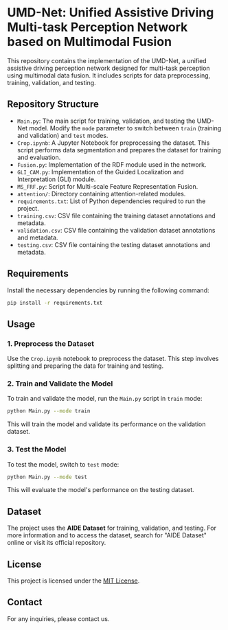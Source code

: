 
# UMD-Net: Unified Assistive Driving Multi-task Perception Network based on Multimodal Fusion

This repository contains the implementation of the UMD-Net, a unified assistive driving perception network designed for multi-task perception using multimodal data fusion. It includes scripts for data preprocessing, training, validation, and testing.

## Repository Structure

- `Main.py`: The main script for training, validation, and testing the UMD-Net model. Modify the `mode` parameter to switch between `train` (training and validation) and `test` modes.
- `Crop.ipynb`: A Jupyter Notebook for preprocessing the dataset. This script performs data segmentation and prepares the dataset for training and evaluation.
- `Fusion.py`: Implementation of the RDF module used in the network.
- `GLI_CAM.py`: Implementation of the Guided Localization and Interpretation (GLI) module.
- `MS_FRF.py`: Script for Multi-scale Feature Representation Fusion.
- `attention/`: Directory containing attention-related modules.
- `requirements.txt`: List of Python dependencies required to run the project.
- `training.csv`: CSV file containing the training dataset annotations and metadata.
- `validation.csv`: CSV file containing the validation dataset annotations and metadata.
- `testing.csv`: CSV file containing the testing dataset annotations and metadata.

## Requirements

Install the necessary dependencies by running the following command:

```bash
pip install -r requirements.txt
```

## Usage

### 1. Preprocess the Dataset

Use the `Crop.ipynb` notebook to preprocess the dataset. This step involves splitting and preparing the data for training and testing.

### 2. Train and Validate the Model

To train and validate the model, run the `Main.py` script in `train` mode:

```bash
python Main.py --mode train
```

This will train the model and validate its performance on the validation dataset.

### 3. Test the Model

To test the model, switch to `test` mode:

```bash
python Main.py --mode test
```

This will evaluate the model's performance on the testing dataset.

## Dataset

The project uses the **AIDE Dataset** for training, validation, and testing. For more information and to access the dataset, search for "AIDE Dataset" online or visit its official repository.

## License

This project is licensed under the [MIT License](LICENSE).

## Contact

For any inquiries, please contact us.


